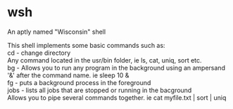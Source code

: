 # wsh
An aptly named "Wisconsin" shell  

This shell implements some basic commands such as:  
cd <path to directory> - change directory  
Any command located in the usr/bin folder, ie ls, cat, uniq, sort etc.  
bg - Allows you to run any program in the background using an ampersand '&' after the command name. ie sleep 10 &  
fg - puts a background process in the foreground  
jobs - lists all jobs that are stopped or running in the bacground  
Allows you to pipe several commands together. ie cat myfile.txt | sort | uniq  
